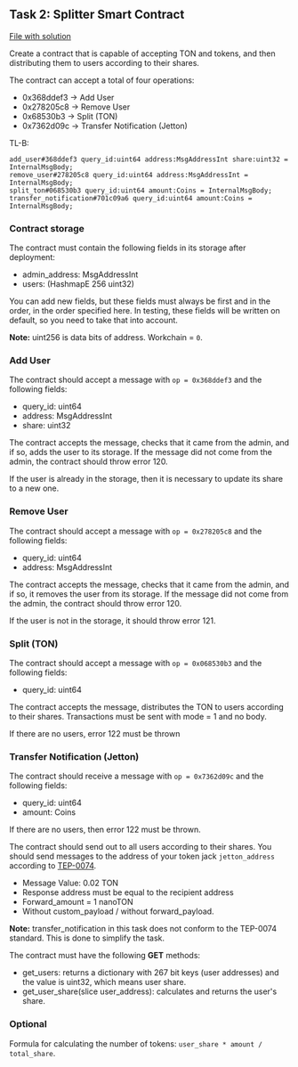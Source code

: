 ## Task 2: Splitter Smart Contract

[File with solution](../contracts/task2.fc)

Create a contract that is capable of accepting TON and tokens, and then distributing them to users according to their shares.

The contract can accept a total of four operations:

- 0x368ddef3 -> Add User
- 0x278205c8 -> Remove User
- 0x68530b3 -> Split (TON)
- 0x7362d09c -> Transfer Notification (Jetton)

TL-B:

```
add_user#368ddef3 query_id:uint64 address:MsgAddressInt share:uint32 = InternalMsgBody;
remove_user#278205c8 query_id:uint64 address:MsgAddressInt = InternalMsgBody;
split_ton#068530b3 query_id:uint64 amount:Coins = InternalMsgBody;
transfer_notification#701c09a6 query_id:uint64 amount:Coins = InternalMsgBody;
```

### Contract storage

The contract must contain the following fields in its storage after deployment:

- admin_address: MsgAddressInt
- users: (HashmapE 256 uint32)

You can add new fields, but these fields must always be first and in the order,
in the order specified here. In testing, these fields will be written on default, so you need to take that into account.

**Note:** uint256 is data bits of address. Workchain = `0`.

### Add User

The contract should accept a message with `op = 0x368ddef3` and the following fields:

- query_id: uint64
- address: MsgAddressInt
- share: uint32

The contract accepts the message, checks that it came from the admin, and if so, adds the user to its storage. If the message did not come from the admin, the contract should throw error 120.

If the user is already in the storage, then it is necessary to update its share to a new one.

### Remove User

The contract should accept a message with `op = 0x278205c8` and the following fields:

- query_id: uint64
- address: MsgAddressInt

The contract accepts the message, checks that it came from the admin, and if so, it removes the user from its storage. If the message did not come from the admin, the contract should throw error 120.

If the user is not in the storage, it should throw error 121.

### Split (TON)

The contract should accept a message with `op = 0x068530b3` and the following fields:

- query_id: uint64

The contract accepts the message, distributes the TON to users according to their shares. Transactions must be sent with mode = 1 and no body.

If there are no users, error 122 must be thrown

### Transfer Notification (Jetton)

The contract should receive a message with `op = 0x7362d09c` and the following fields:

- query_id: uint64
- amount: Coins

If there are no users, then error 122 must be thrown.

The contract should send out to all users according  to their shares. You should send messages to the address of your token jack `jetton_address` according to
[TEP-0074](https://github.com/ton-blockchain/TEPs/blob/master/text/0074-jettons-standard.md).

- Message Value: 0.02 TON
- Response address must be equal to the recipient address
- Forward_amount = 1 nanoTON
- Without custom_payload / without forward_payload.

**Note:** transfer_notification in this task does not conform to the TEP-0074 standard. This is done to simplify the task.

The contract must have the following **GET** methods:

- get_users: returns a dictionary with 267 bit keys (user addresses) and the value is uint32, which means user share.
- get_user_share(slice user_address): calculates and returns the user's share.

### Optional

Formula for calculating the number of tokens: `user_share * amount / total_share`.
